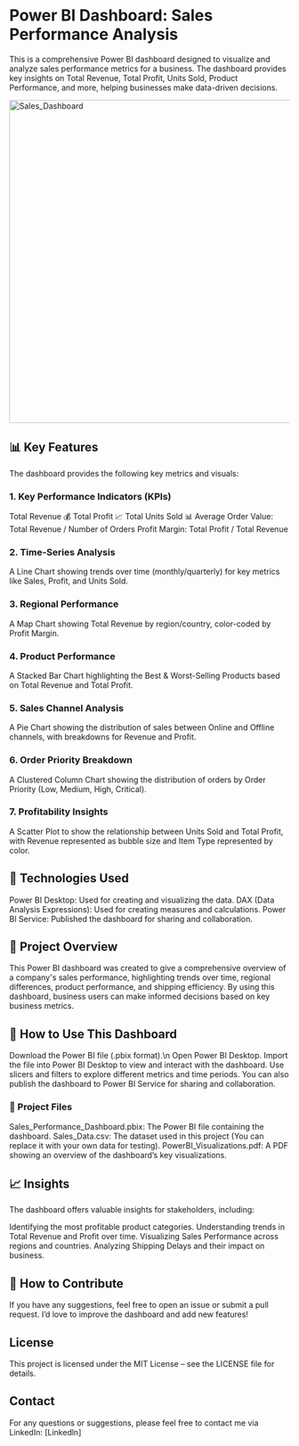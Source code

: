 # Power BI Dashboard: Sales Performance Analysis
This is a comprehensive Power BI dashboard designed to visualize and analyze sales performance metrics for a business. The dashboard provides key insights on Total Revenue, Total Profit, Units Sold, Product Performance, and more, helping businesses make data-driven decisions.

<img width="580" alt="Sales_Dashboard" src="https://github.com/user-attachments/assets/f93116b7-f47e-4aeb-a021-cc30dbd16313" />


## 📊 Key Features
The dashboard provides the following key metrics and visuals:

### 1. Key Performance Indicators (KPIs)
Total Revenue 💰
Total Profit 📈
Total Units Sold 📊
Average Order Value: Total Revenue / Number of Orders
Profit Margin: Total Profit / Total Revenue
### 2. Time-Series Analysis
A Line Chart showing trends over time (monthly/quarterly) for key metrics like Sales, Profit, and Units Sold.
### 3. Regional Performance
A Map Chart showing Total Revenue by region/country, color-coded by Profit Margin.
### 4. Product Performance
A Stacked Bar Chart highlighting the Best & Worst-Selling Products based on Total Revenue and Total Profit.
### 5. Sales Channel Analysis
A Pie Chart showing the distribution of sales between Online and Offline channels, with breakdowns for Revenue and Profit.
### 6. Order Priority Breakdown
A Clustered Column Chart showing the distribution of orders by Order Priority (Low, Medium, High, Critical).
### 7. Profitability Insights
A Scatter Plot to show the relationship between Units Sold and Total Profit, with Revenue represented as bubble size and Item Type represented by color.

## 🔧 Technologies Used
Power BI Desktop: Used for creating and visualizing the data.
DAX (Data Analysis Expressions): Used for creating measures and calculations.
Power BI Service: Published the dashboard for sharing and collaboration.
## 📝 Project Overview
This Power BI dashboard was created to give a comprehensive overview of a company's sales performance, highlighting trends over time, regional differences, product performance, and shipping efficiency. By using this dashboard, business users can make informed decisions based on key business metrics.

## 🚀 How to Use This Dashboard
Download the Power BI file (.pbix format).\n
Open Power BI Desktop.
Import the file into Power BI Desktop to view and interact with the dashboard.
Use slicers and filters to explore different metrics and time periods.
You can also publish the dashboard to Power BI Service for sharing and collaboration.
### 📂 Project Files
Sales_Performance_Dashboard.pbix: The Power BI file containing the dashboard.
Sales_Data.csv: The dataset used in this project (You can replace it with your own data for testing).
PowerBI_Visualizations.pdf: A PDF showing an overview of the dashboard’s key visualizations.
## 📈 Insights
The dashboard offers valuable insights for stakeholders, including:

Identifying the most profitable product categories.
Understanding trends in Total Revenue and Profit over time.
Visualizing Sales Performance across regions and countries.
Analyzing Shipping Delays and their impact on business.
## 💬 How to Contribute
If you have any suggestions, feel free to open an issue or submit a pull request. I’d love to improve the dashboard and add new features!

## License
This project is licensed under the MIT License – see the LICENSE file for details.

## Contact
For any questions or suggestions, please feel free to contact me via LinkedIn: [Linkedln]

